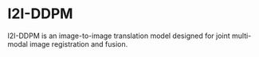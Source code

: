 # I2I-DDPM
I2I-DDPM is an image-to-image translation model designed for joint multi-modal image registration and fusion.
